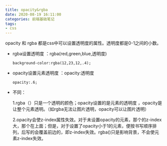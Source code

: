 ```yaml
---
title: opacity&rgba
date: 2020-08-19 16:11:00
categories: 前端基础笔记
tags:
- css
---
```


opacity 和 rgba 都是css中可以设置透明度的属性。透明度都是0-1之间的小数。

- rgba设置透明度  ：rgba(red,green,blue,透明度)

  ```
  background-color:rgba(12,23,12,.4);
  ```

- opacity设置元素透明度  ：opacity:透明度

  ```
  opacity:.6;
  ```

- 不同：

  1.rgba（）只是一个透明的颜色；opacity设置的是元素的透明度 ，opacity是让整个元素透明。（如rgba无法让图片透明，opacity可以让图片透明）

  2.opacity会使z-index属性失效。对于未设置opacity的元素，那个的z-index大，那个在上面；但是，对于设置了opacity小于1的元素，便按书写顺序排列，后写的会覆盖前边的，即z-index失效。rgba()只是影响背景，不会使元素z-index失效。

  